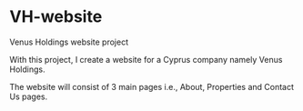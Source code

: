 # VH-website
Venus Holdings website project

With this project, I create a website for a Cyprus company namely Venus Holdings.

The website will consist of 3 main pages i.e., About, Properties and Contact Us pages.

